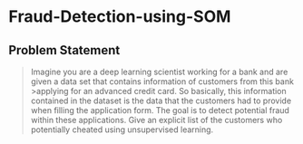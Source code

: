 # Fraud-Detection-using-SOM

## Problem Statement

>Imagine you are a deep learning scientist working for a bank and are given a data set that contains information of customers from this bank >applying for an advanced credit card.
>So basically, this information contained in the dataset is the data that the customers had to provide when filling the application form.
>The goal is to detect potential fraud within these applications.
>Give an explicit list of the customers who potentially cheated using unsupervised learning.

